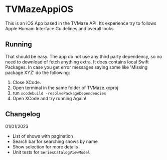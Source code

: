 # TVMazeAppiOS
This is an iOS App based in the TVMaze API. Its experience try to follows Apple Humam Interface Guidelines and overall looks.

## Running
  That should be easy. The app do not use any third party dependency, so no need to download of fetch anything extra. It does contains local Swift Packages. In case you get error messages saying some like 'Missing package XYZ' do the following: 

1. Close XCode.
2. Open terminal in the same folder of TVMaze.xcproj
3. run `xcodebuild -resolvePackageDependencies`
4. Open XCode and try running Again!

## Changelog

01/01/2023
- List of shows with pagination
- Search bar for searching shows by name
- Show selection for more details
- Unit tests for `SeriesCatalogViewModel`
